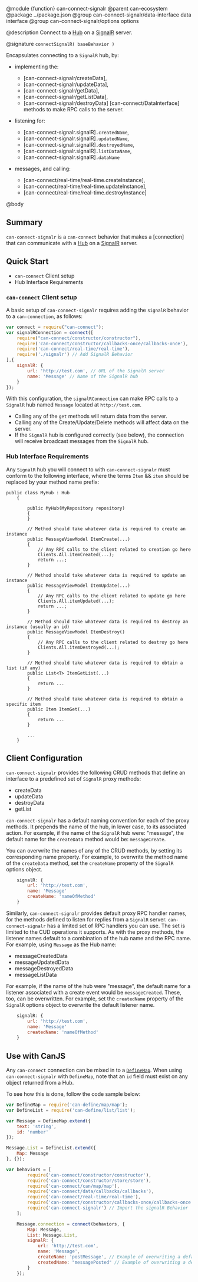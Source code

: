 @module {function} can-connect-signalr
@parent can-ecosystem
@package ../package.json
@group can-connect-signalr/data-interface data interface
@group can-connect-signalr/options options

@description Connect to a 
[Hub](https://docs.microsoft.com/en-us/aspnet/signalr/overview/guide-to-the-api/hubs-api-guide-server) on a 
[SignalR](https://docs.microsoft.com/en-us/aspnet/signalr/) server.

@signature `connectSignalR( baseBehavior )`

Encapsulates connecting to a `SignalR` hub, by:
 - implementing the:
   - [can-connect-signalr/createData], 
   - [can-connect-signalr/updateData], 
   - [can-connect-signalr/getData],
   - [can-connect-signalr/getListData],
   - [can-connect-signalr/destroyData]
   [can-connect/DataInterface] methods to make RPC calls to the server.
 - listening for:
   - [can-connect-signalr.signalR]`.createdName`, 
   - [can-connect-signalr.signalR]`.updatedName`,
   - [can-connect-signalr.signalR]`.destroyedName`,
   - [can-connect-signalr.signalR]`.listDataName`,
   - [can-connect-signalr.signalR]`.dataName`

 - messages, and calling:
   - [can-connect/real-time/real-time.createInstance],
   - [can-connect/real-time/real-time.updateInstance],
   - [can-connect/real-time/real-time.destroyInstance]

@body

## Summary

`can-connect-signalr` is a `can-connect` behavior that makes a [connection] that can communicate with a 
[Hub](https://docs.microsoft.com/en-us/aspnet/signalr/overview/guide-to-the-api/hubs-api-guide-server) on a 
[SignalR](https://docs.microsoft.com/en-us/aspnet/signalr/) server. 

## Quick Start

 - `can-connect` Client setup
 - Hub Interface Requirements

### `can-connect` Client setup

A basic setup of `can-connect-signalr` requires adding the `signalR` behavior to a `can-connection`, as follows:

```js
var connect = require("can-connect");
var signalRConnection = connect([
  	require("can-connect/constructor/constructor"), 
  	require('can-connect/constructor/callbacks-once/callbacks-once'),
  	require('can-connect/real-time/real-time'),
    require('./signalr') // Add SignalR Behavior
],{
    signalR: {
        url: 'http://test.com', // URL of the SignalR server
        name: 'Message' // Name of the SignalR hub
    }
});
```

With this configuration, the `signalRConnection` can make RPC calls to a `SignalR` hub named `Message` 
located at `http://test.com`. 

  - Calling any of the `get` methods will return data from the server. 
  - Calling any of the Create/Update/Delete methods will affect data on the server. 
  - If the `SignalR` hub is configured correctly (see below), the connection will receive broadcast messages from the `SignalR` hub.

### Hub Interface Requirements

Any `SignalR` hub you will connect to with `can-connect-signalr` must conform to the following interface, where the 
terms `Item` && `item` should be replaced by your method name prefix:


```c-sharp
public class MyHub : Hub
    {

        public MyHub(MyRepository repository)
        {
        }

		// Method should take whatever data is required to create an instance
        public MessageViewModel ItemCreate(...)
        {
            // Any RPC calls to the client related to creation go here
            Clients.All.itemCreated(...);
            return ...;
        }

		// Method should take whatever data is required to update an instance
        public MessageViewModel ItemUpdate(...)
        {
            // Any RPC calls to the client related to update go here
            Clients.All.itemUpdated(...);
            return ...;
        }

		// Method should take whatever data is required to destroy an instance (usually an id)
        public MessageViewModel ItemDestroy()
        {
            // Any RPC calls to the client related to destroy go here
            Clients.All.itemDestroyed(...);
        }

		// Method should take whatever data is required to obtain a list (if any)
        public List<T> ItemGetList(...)
        {
            return ...
        }
        
        // Method should take whatever data is required to obtain a specific item
        public Item ItemGet(...)
        {
            return ...
        }

        ...
    }
```

## Client Configuration

`can-connect-signalr` provides the following CRUD methods that define an interface to a predefined set of
`SignalR` proxy methods:

 - createData
 - updateData
 - destroyData
 - getList
 
`can-connect-signalr` has a default naming convention for each of the proxy methods. It prepends the name of the hub,
in lower case, to its associated action. For example, if the name of the `SignalR` hub were: "message", the default
name for the `createData` method would be: `messageCreate`.

You can overwrite the names of any of the CRUD methods, by setting its corresponding name property. For example,
to overwrite the method name of the `createData` method, set the `createName` property of the `SignalR` options
object.

```js
    signalR: {
        url: 'http://test.com', 
        name: 'Message' 
        createName: 'nameOfMethod'
    }
```

Similarly, `can-connect-signalr` provides default proxy RPC handler names, for the methods defined to listen for replies
from a `SignalR` server. `can-connect-signalr` has a limited set of RPC handlers you can use. The set is limited to
the CUD operations it supports. As with the proxy methods, the listener names default to a combination of the hub name
and the RPC name. For example, using `Message` as the Hub name:

 - messageCreatedData
 - messageUpdatedData
 - messageDestroyedData
 - messageListData
 
For example, if the name of the hub were "message", the default name for a listener associated with a create event 
would be `messageCreated`. These, too, can be overwritten. For example, set the `createdName` property of the `SignalR`
options object to overwrite the default listener name.

```js
    signalR: {
        url: 'http://test.com', 
        name: 'Message' 
        createdName: 'nameOfMethod'
    }
```

## Use with CanJS

Any `can-connect` connection can be mixed in to a [`DefineMap`](DefineMap). When using `can-connect-signalr` 
with `DefineMap`, note that an `id` field must exist on any object returned from a Hub. 

To see how this is done, follow the code sample below:

```js
var DefineMap = require('can-define/map/map');
var DefineList = require('can-define/list/list');

var Message = DefineMap.extend({
	text: 'string',
	id: 'number'
});

Message.List = DefineList.extend({
	Map: Message
}, {});

var behaviors = [
		require('can-connect/constructor/constructor'),
		require('can-connect/constructor/store/store'),
		require('can-connect/can/map/map'),
		require('can-connect/data/callbacks/callbacks'),
		require('can-connect/real-time/real-time'),
		require('can-connect/constructor/callbacks-once/callbacks-once'),
		require('can-connect-signalr') // Import the signalR Behavior
	];

	Message.connection = connect(behaviors, {
		Map: Message,
		List: Message.List,
		signalR: {
			url: 'http://test.com',
			name: 'Message',
			createName: 'postMessage', // Example of overwriting a default method name.
			createdName: "messagePosted" // Example of overwriting a default listener name. 
		}
	});
```
